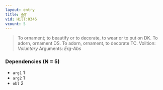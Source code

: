 ```yaml
---
layout: entry
title: རྒྱན་
vid: Hill:0346
vcount: 5
---
```

> To ornament; to beautify or to decorate, to wear or to put on DK\. To adorn, ornament DS\. To adorn, ornament, to decorate TC\.
> Volition: _Voluntary_
> Arguments: _Erg-Abs_


### Dependencies (N = 5)
* `arg1` 1
* `arg2` 1
* `obl` 2
